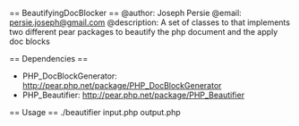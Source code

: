 == BeautifyingDocBlocker ==
@author: Joseph Persie
@email: persie.joseph@gmail.com
@description:
A set of classes to that implements two different pear packages to beautify the php document
and the apply doc blocks

== Dependencies == 

* PHP_DocBlockGenerator: http://pear.php.net/package/PHP_DocBlockGenerator
* PHP_Beautifier: http://pear.php.net/package/PHP_Beautifier

== Usage == 
./beautifier input.php output.php
